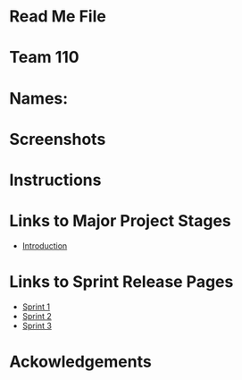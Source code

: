 # Read Me File

# Team 110

# Names:

# Screenshots

# Instructions

# Links to Major Project Stages

- [Introduction](https://gitlab.uwaterloo.ca/y2679li/cs398-project/-/wikis/Introduction)

# Links to Sprint Release Pages


- [Sprint 1](https://gitlab.uwaterloo.ca/y2679li/cs398-project/-/wikis/Sprint-1)
- [Sprint 2](https://gitlab.uwaterloo.ca/y2679li/cs398-project/-/wikis/Sprint-2)
- [Sprint 3](https://gitlab.uwaterloo.ca/y2679li/cs398-project/-/wikis/Sprint-3)

# Ackowledgements
